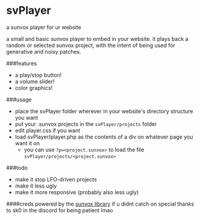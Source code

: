 # svPlayer
a sunvox player for ur website

a small and basic sunvox player to embed in your website. it plays back a random or selected sunvox project, with the intent of being used for generative and noisy patches.

###features
- a play/stop button!
- a volume slider!
- color graphics!

###usage
+ place the svPlayer folder wherever in your website's directory structure you want
+ put your .sunvox projects in the `svPlayer/projects` folder
+ edit player.css if you want
+ load svPlayer/player.php as the contents of a div on whatever page you want it on
  + you can use `?p=<project.sunvox>` to load the file `svPlayer/projects/<project.sunvox>`

###todo
* make it stop LFO-driven projects
* make it less ugly
* make it more responsive (probably also less ugly)

####creds
powered by the [sunvox library](https://warmplace.ru/soft/sunvox/sunvox_lib.php) if u didnt catch on
special thanks to sk0 in the discord for being patient lmao